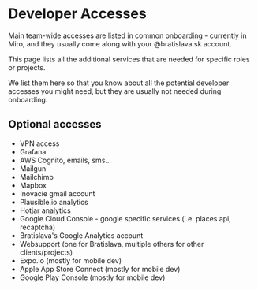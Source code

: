 # Developer Accesses

Main team-wide accesses are listed in common onboarding - currently in Miro, and they usually come along with your @bratislava.sk account.

This page lists all the additional services that are needed for specific roles or projects.

We list them here so that you know about all the potential developer accesses you might need, but they are usually not needed during onboarding.

## Optional accesses

- VPN access
- Grafana
- AWS Cognito, emails, sms...
- Mailgun
- Mailchimp
- Mapbox
- Inovacie gmail account
- Plausible.io analytics
- Hotjar analytics
- Google Cloud Console - google specific services (i.e. places api, recaptcha)
- Bratislava's Google Analytics account
- Websupport (one for Bratislava, multiple others for other clients/projects)
- Expo.io (mostly for mobile dev)
- Apple App Store Connect (mostly for mobile dev)
- Google Play Console (mostly for mobile dev)
